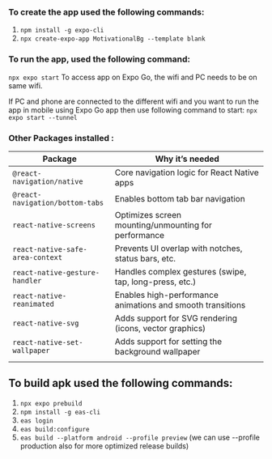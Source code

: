 ### To create the app used the following commands:
1. `npm install -g expo-cli`
2. `npx create-expo-app MotivationalBg --template blank`

### To run the app, used the following command:
`npx expo start`
To access app on Expo Go, the wifi and PC needs to be on same wifi.

If PC and phone are connected to the different wifi and you want to run the app in mobile using Expo Go app then use following command to start:
`npx expo start --tunnel`

### Other Packages installed :
| Package                          | Why it’s needed                                               |
|----------------------------------|----------------------------------------------------------------|
| `@react-navigation/native`       | Core navigation logic for React Native apps                   |
| `@react-navigation/bottom-tabs`  | Enables bottom tab bar navigation                             |
| `react-native-screens`           | Optimizes screen mounting/unmounting for performance          |
| `react-native-safe-area-context` | Prevents UI overlap with notches, status bars, etc.           |
| `react-native-gesture-handler`   | Handles complex gestures (swipe, tap, long-press, etc.)       |
| `react-native-reanimated`        | Enables high-performance animations and smooth transitions     |
| `react-native-svg`               | Adds support for SVG rendering (icons, vector graphics)        |
| `react-native-set-wallpaper`     | Adds support for setting the background wallpaper        
                 |


## To build apk used the following commands:
1. `npx expo prebuild`
2. `npm install -g eas-cli`
3. `eas login`
4. `eas build:configure`
5. `eas build --platform android --profile preview` (we can use --profile production also for more optimized release builds)
